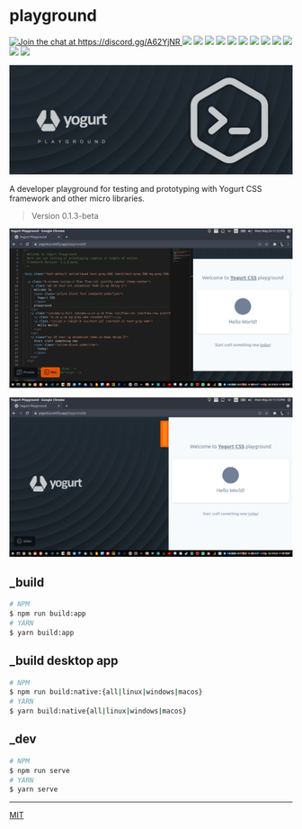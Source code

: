 # playground

<p align="left">
  <a href="https://discord.gg/A62YjNR"
     target="_blank">
    <img title="Join the chat at https://discord.gg/A62YjNR"
         src="https://img.shields.io/badge/DISCORD-JOIN_CHANNEL_%E2%86%92-7289da.svg?style=flat">
  </a>
  <img src="https://badgen.net/github/release/yogurt-foundation/playground">
  <img src="https://badgen.net/github/releases/yogurt-foundation/playground">
  <img src="https://badgen.net/github/assets-dl/yogurt-foundation/playground">
  <img src="https://badgen.net/github/branches/yogurt-foundation/playground">
  <img src="https://badgen.net/github/forks/yogurt-foundation/playground">
  <img src="https://badgen.net/github/stars/yogurt-foundation/playground">
  <img src="https://badgen.net/github/watchers/yogurt-foundation/playground">
  <img src="https://badgen.net/github/tag/yogurt-foundation/playground">
  <img src="https://badgen.net/github/commits/yogurt-foundation/playground">
  <img src="https://badgen.net/github/last-commit/yogurt-foundation/playground">
  <img src="https://badgen.net/github/contributors/yogurt-foundation/playground">
  <img src="https://badgen.net/github/license/yogurt-foundation/playground">
</p>

<p align="left">
  <img src="https://raw.githubusercontent.com/yogurt-foundation/playground/0.1.3/assets/yogurt_playground_promo.jpg" 
       height="auto" 
       width="auto">
</p>

A developer playground for testing and prototyping with Yogurt CSS framework and other micro libraries.

> Version 0.1.3-beta

<p align="center">
  <img src="https://raw.githubusercontent.com/yogurt-foundation/playground/0.1.3/assets/screenshot_01.png"
       height="auto"
       width="auto">
</p>

<p align="center">
  <img src="https://raw.githubusercontent.com/yogurt-foundation/playground/0.1.3/assets/screenshot_02.png"
       height="auto"
       width="auto">
</p>

## _build

```bash
# NPM
$ npm run build:app
# YARN
$ yarn build:app
```

## _build desktop app

```bash
# NPM
$ npm run build:native:{all|linux|windows|macos}
# YARN
$ yarn build:native{all|linux|windows|macos}
```

## _dev

```bash
# NPM
$ npm run serve
# YARN
$ yarn serve
```

---

[MIT](https://github.com/yogurt-foundation/playground/blob/master/LICENSE)
